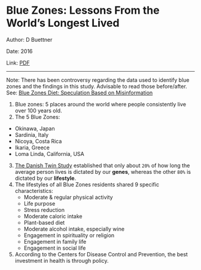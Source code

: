 # Blue Zones: Lessons From the World’s Longest Lived


Author: D Buettner

Date: 2016

Link: [PDF](https://www.purpose.nl/files/Blue_Zones_-_Lessons_from_the_worlds_longest_live-111964418859.pdf)

-----

Note: There has been controversy regarding the data used to identify blue zones and the findings in this study. Advisable to read those before/after. See: [Blue Zones Diet: Speculation Based on Misinformation](https://sciencebasedmedicine.org/blue-zones-diet-speculation-based-on-misinformation/)

1. Blue zones: 5 places around the world where people consistently live over 100 years old.
2. The 5 Blue Zones:
  *   Okinawa, Japan
  *   Sardinia, Italy
  *   Nicoya, Costa Rica
  *   Ikaria, Greece
  *   Loma Linda, California, USA
3. [The Danish Twin Study](https://link.springer.com/article/10.1007/BF02185763) established that only about `20%` of how long the average person lives is dictated by our **genes**, whereas the other `80%` is dictated by our **lifestyle**.
4. The lifestyles of all Blue Zones residents shared 9 specific characteristics:
    * Moderate & regular physical activity
    * Life purpose
    * Stress reduction
    * Moderate caloric intake
    * Plant-based diet
    * Moderate alcohol intake, especially wine
    * Engagement in spirituality or religion
    * Engagement in family life
    * Engagement in social life
4. According to the Centers for Disease Control and Prevention, the best investment in health is through policy.
